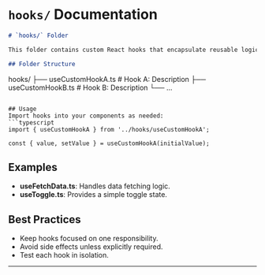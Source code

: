 
# `hooks/` Documentation

```markdown
# `hooks/` Folder

This folder contains custom React hooks that encapsulate reusable logic for React components. Hooks simplify state management, side effects, or shared logic.

## Folder Structure
```

hooks/
├── useCustomHookA.ts # Hook A: Description
├── useCustomHookB.ts # Hook B: Description
└── ...

````

## Usage
Import hooks into your components as needed:
```typescript
import { useCustomHookA } from '../hooks/useCustomHookA';

const { value, setValue } = useCustomHookA(initialValue);
````

## Examples

- **useFetchData.ts**: Handles data fetching logic.
- **useToggle.ts**: Provides a simple toggle state.

## Best Practices

- Keep hooks focused on one responsibility.
- Avoid side effects unless explicitly required.
- Test each hook in isolation.

---
